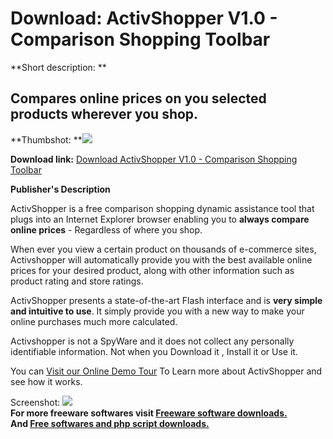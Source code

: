 # Download: ActivShopper V1.0 - Comparison Shopping Toolbar

**Short description: **

## Compares online prices on you selected products wherever you shop.

  
**Thumbshot: **![](http://www.freewarefiles.com/screenshot/activshopper_md.gif)   
  
**Download link:** [Download ActivShopper V1.0 - Comparison Shopping Toolbar](http://freesoftwares.boysofts.com/ActivShopper-V---Comparison-Shopping-Toolbar_program_11708.html)  
  

**Publisher's Description**  
  

ActivShopper is a free comparison shopping dynamic assistance tool that plugs
into an Internet Explorer browser enabling you to **always compare online
prices** \- Regardless of where you shop.

When ever you view a certain product on thousands of e-commerce sites,
Activshopper will automatically provide you with the best available online
prices for your desired product, along with other information such as product
rating and store ratings.

ActivShopper presents a state-of-the-art Flash interface and is **very simple
and intuitive to use**. It simply provide you with a new way to make your
online purchases much more calculated.

Activshopper is not a SpyWare and it does not collect any personally
identifiable information. Not when you Download it , Install it or Use it.

You can [Visit our Online Demo Tour](http://www.activshopper.com/tour.asp) To
Learn more about ActivShopper and see how it works.

  
  
Screenshot: ![](http://www.freewarefiles.com/screenshot/activshopper.gif)  
**For more freeware softwares visit [Freeware software downloads.](http://freesoftwares.boysofts.com/)**   
**And [Free softwares and php script downloads.](http://www.boysofts.com/)**

